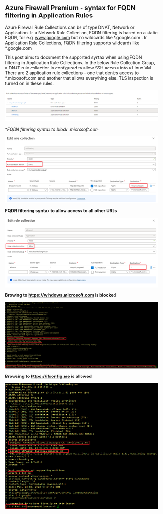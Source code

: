 ## Azure Firewall Premium - syntax for FQDN filtering in Application Rules

Azure Firewall Rule Collections can be of type DNAT, Network or Application. In a Network Rule Collection, FQDN filtering is based on a static FQDN, for e.g. www.google.com but no wildcards like *.google.com . In Application Rule Collections, FQDN filtering supports wildcards like *.google.com 

This post aims to document the supported syntax when using FQDN filtering in Application Rule Collections. In the below Rule Collection Group, a DNAT rule collection is configured to allow SSH access into a Linux VM. There are 2 application rule collections - one that denies access to *.microsoft.com and another that allows everything else. TLS inspection is turned on in these rules.

![ruleset.png](https://github.com/chianw/chianw/blob/main/ruleset.png)



**FQDN filtering syntax to block *.microsoft.com**


![denyapplicationrule.png](https://github.com/chianw/chianw/blob/main/denyapplicationrule.png)


**FQDN filtering syntax to allow access to all other URLs**

![allowapplicationrule.png](https://github.com/chianw/chianw/blob/main/allowapplicationrule.png)


**Browing to https://windows.microsoft.com is blocked**

![blockresult.png](https://github.com/chianw/chianw/blob/main/blockresult.png)

**Browsing to https://ifconfig.me is allowed**

![allowresult.png](https://github.com/chianw/chianw/blob/main/allowresult.png)

